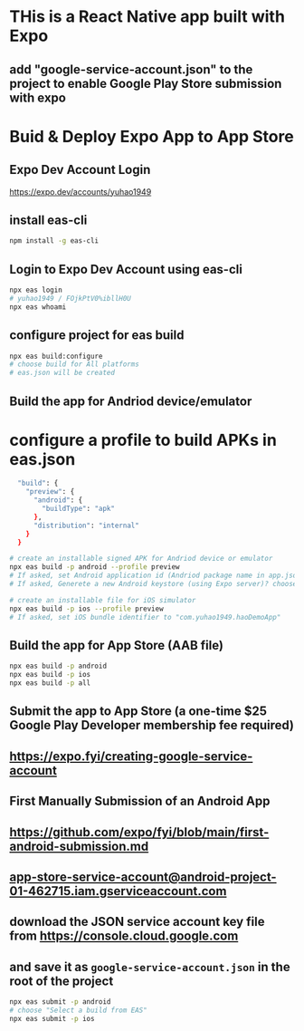 # THis is a React Native app built with Expo

## add "google-service-account.json" to the project to enable Google Play Store submission with expo

# Buid & Deploy Expo App to App Store

## Expo Dev Account Login

https://expo.dev/accounts/yuhao1949

## install eas-cli

```bash
npm install -g eas-cli
```

## Login to Expo Dev Account using eas-cli

```bash
npx eas login
# yuhao1949 / FOjkPtV0%ibllH0U
npx eas whoami
```

## configure project for eas build

```bash
npx eas build:configure
# choose build for All platforms
# eas.json will be created
```

## Build the app for Andriod device/emulator

# configure a profile to build APKs in eas.json

```bash
  "build": {
    "preview": {
      "android": {
        "buildType": "apk"
      },
      "distribution": "internal"
    }
  }

# create an installable signed APK for Andriod device or emulator
npx eas build -p android --profile preview
# If asked, set Android application id (Andriod package name in app.json) to "com.yuhao1949.haoDemoApp"
# If asked, Generete a new Android keystore (using Expo server)? choose "Y"; if you have your own keystore, choose "n" and provide the keystore file and password

# create an installable file for iOS simulator
npx eas build -p ios --profile preview
# If asked, set iOS bundle identifier to "com.yuhao1949.haoDemoApp"
```

## Build the app for App Store (AAB file)

```bash
npx eas build -p android
npx eas build -p ios
npx eas build -p all
```

## Submit the app to App Store (a one-time $25 Google Play Developer membership fee required)

## https://expo.fyi/creating-google-service-account

## First Manually Submission of an Android App

## https://github.com/expo/fyi/blob/main/first-android-submission.md

## app-store-service-account@android-project-01-462715.iam.gserviceaccount.com

## download the JSON service account key file from https://console.cloud.google.com

## and save it as `google-service-account.json` in the root of the project

```bash
npx eas submit -p android
# choose "Select a build from EAS"
npx eas submit -p ios
```
